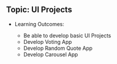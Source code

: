 ## Topic: UI Projects

- Learning Outcomes:

  - Be able to develop basic UI Projects
  - Develop Voting App
  - Develop Random Quote App
  - Develop Carousel App
